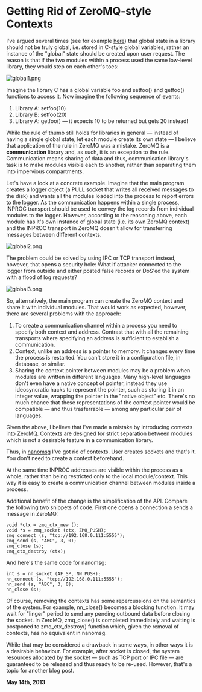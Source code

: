 # Getting Rid of ZeroMQ-style Contexts



I've argued several times (see for example [here](http://www.aosabook.org/en/zeromq.html#fig.zeromq.multiuse)) that global state in a library should not be truly global, i.e. stored in C-style global variables, rather an instance of the "global" state should be created upon user request. The reason is that if the two modules within a process used the same low-level library, they would step on each other's toes:

![global1.png](http://www.250bpm.com/local--files/blog:23/global1.png)

Imagine the library C has a global variable foo and setfoo() and getfoo() functions to access it. Now imagine the following sequence of events:

1.  Library A: setfoo(10)
2.  Library B: setfoo(20)
3.  Library A: getfoo() — it expects 10 to be returned but gets 20 instead!

While the rule of thumb still holds for libraries in general — instead of having a single global state, let each module create its own state — I believe that application of the rule in ZeroMQ was a mistake. ZeroMQ is a **communication** library and, as such, it is an exception to the rule. Communication means sharing of data and thus, communication library's task is to make modules visible each to another, rather than separating them into impervious compartments.

Let's have a look at a concrete example. Imagine that the main program creates a logger object (a PULL socket that writes all received messages to the disk) and wants all the modules loaded into the process to report errors to the logger. As the communication happens within a single process, INPROC transport should be used to convey the log records from individual modules to the logger. However, according to the reasoning above, each module has it's own instance of global state (i.e. its own ZeroMQ context) and the INPROC transport in ZeroMQ doesn't allow for transferring messages between different contexts.

![global2.png](http://www.250bpm.com/local--files/blog:23/global2.png)

The problem could be solved by using IPC or TCP transport instead, however, that opens a security hole: What if attacker connected to the logger from outside and either posted false records or DoS'ed the system with a flood of log requests?

![global3.png](http://www.250bpm.com/local--files/blog:23/global3.png)

So, alternatively, the main program can create the ZeroMQ context and share it with individual modules. That would work as expected, however, there are several problems with the approach:

1.  To create a communication channel within a process you need to specify both context and address. Contrast that with all the remaining transports where specifying an address is sufficient to establish a communication.
2.  Context, unlike an address is a pointer to memory. It changes every time the process is restarted. You can't store it in a configuration file, in database, or similar.
3.  Sharing the context pointer between modules may be a problem when modules are written in different languages. Many high-level languages don't even have a native concept of pointer, instead they use ideosyncratic hacks to represent the pointer, such as storing it in an integer value, wrapping the pointer in the "native object" etc. There's no much chance that these representations of the context pointer would be compatible — and thus trasferrable — among any particular pair of languages.

Given the above, I believe that I've made a mistake by introducing contexts into ZeroMQ. Contexts are designed for strict separation between modules which is not a desirable feature in a communication library.

Thus, in [nanomsg](http://nanomsg.org) I've got rid of contexts. User creates sockets and that's it. You don't need to create a context beforehand.

At the same time INPROC addresses are visible within the process as a whole, rather than being restricted only to the local module/context. This way it is easy to create a communication channel between modules inside a process.

Additional benefit of the change is the simplification of the API. Compare the following two snippets of code. First one opens a connection a sends a message in ZeroMQ:

    void *ctx = zmq_ctx_new ();
    void *s = zmq_socket (ctx, ZMQ_PUSH);
    zmq_connect (s, "tcp://192.168.0.111:5555");
    zmq_send (s, "ABC", 3, 0);
    zmq_close (s);
    zmq_ctx_destroy (ctx);

And here's the same code for nanomsg:

    int s = nn_socket (AF_SP, NN_PUSH);
    nn_connect (s, "tcp://192.168.0.111:5555");
    nn_send (s, "ABC", 3, 0);
    nn_close (s);

Of course, removing the contexts has some repercussions on the semantics of the system. For example, nn\_close() becomes a blocking function. It may wait for "linger" period to send any pending outbound data before closing the socket. In ZeroMQ, zmq\_close() is completed immediately and waiting is postponed to zmq\_ctx\_destroy() function which, given the removal of contexts, has no equivalent in nanomsg.

While that may be considered a drawback in some ways, in other ways it is a desirable behaviour. For example, after socket is closed, the system resources allocated by the socket — such as TCP port or IPC file — are guaranteed to be released and thus ready to be re-used. However, that's a topic for another blog post.

**May 14th, 2013**